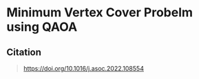 # Minimum Vertex Cover Probelm using QAOA

## Citation

> https://doi.org/10.1016/j.asoc.2022.108554
